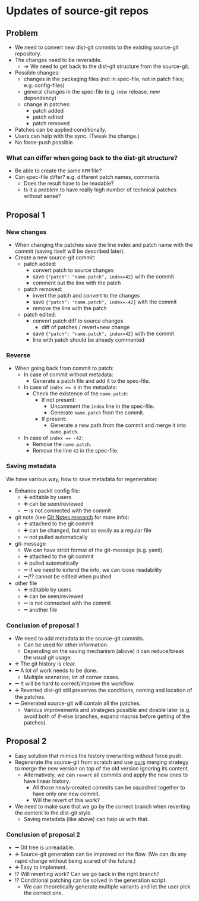 # Updates of source-git repos


## Problem

- We need to convert new dist-git commits to the existing source-git repository.
- The changes need to be reversible.
  - => We need to get back to the dist-git structure from the source-git.
- Possible changes:
  - changes in the packaging files (not in spec-file, not in patch files; e.g. config-files)
  - general changes in the spec-file (e.g. new release, new dependency)
  - change in patches:
    - patch added
    - patch edited
    - patch removed
- Patches can be applied conditionally.
- Users can help with the sync. (Tweak the change.)
- No force-push possible.


### What can differ when going back to the dist-git structure?

- Be able to create the same `RPM` file?
- Can spec-file differ? e.g. different patch names, comments
  - Does the result have to be readable?
  - Is it a problem to have really high number of technical patches without sense?


## Proposal 1

### New changes

- When changing the patches save the line index and patch name with the commit
  (saving itself will be described later).
- Create a new source-git commit:
  - patch added:
    - convert patch to source changes
    - save `{"patch": "name.patch", index=42}` with the commit
    - comment out the line with the patch
  - patch removed:
    - invert the patch and convert to the changes
    - save `{"patch": "name.patch", index=-42}` with the commit
    - remove the line with the patch
  - patch edited:
    - convert patch diff to source changes
      - diff of patches / revert+new change
    - save `{"patch": "name.patch", index=42}` with the commit
    - line with patch should be already commented

### Reverse

- When going back from commit to patch:
  - In case of commit without metadata:
    - Generate a patch file and add it to the spec-file.
  - In case of `index >= 0` in the metadata:
    - Check the existence of the `name.patch`:
      - If not present:
        - Uncomment the `index` line in the spec-file.
        - Generate `name.patch` from the commit.
      - If present:
        - Generate a new path from the commit and merge it into `name.patch`.
  - In case of `index == -42`:
    - Remove the `name.patch`.
    - Remove the line `42` in the spec-file.


### Saving metadata

We have various way, how to save metadata for regeneration:

- Enhance packit config file:
  - ➕ editable by users
  - ➕ can be seen/reviewed
  - ➖ is not connected with the commit
- git note (see [Git Notes research](../git_notes) for more info):
  - ➕ attached to the git commit
  - ➕ can be changed, but not so easily as a regular file
  - ➖ not pulled automatically
- git-message
  - We can have strict format of the git-message (e.g. yaml).
  - ➕ attached to the git commit
  - ➕ pulled automatically
  - ➖ if we need to extend the info, we can loose readability
  - ➖/⁉ cannot be edited when pushed
- other file
  - ➕ editable by users
  - ➕ can be seen/reviewed
  - ➖ is not connected with the commit
  - ➖ another file

### Conclusion of proposal 1

- We need to add metadata to the source-git commits.
  - Can be used for other information.
  - Depending on the saving mechanism (above) it can reduce/break the usual git usage.
- ➕ The git history is clear.
- ➖ A lot of work needs to be done.
  - Multiple scenarios; lot of corner cases.
- ➖ It will be hard to correct/improve the workflow.
- ➕ Reverted dist-git still preserves the conditions, naming and location of the patches.
- ➖ Generated source-git will contain all the patches.
  - Various improvements and strategies possible and doable later
    (e.g. avoid both of if-else branches, expand macros before getting of the patches).


## Proposal 2

- Easy solution that mimics the history overwriting without force push.
- Regenerate the source-git from scratch and use
  [ours](https://git-scm.com/docs/merge-strategieshttps://git-scm.com/docs/merge-strategies)
  merging strategy to merge the new version on top of the old version ignoring its content.
  - Alternatively, we can `revert` all commits and apply the new ones to have linear history.
    - All those newly-created commits can be squashed together to have only one new commit.
    - Will the revert of this work?
- We need to make sure that we go by the correct branch when reverting the content to the dist-git style.
  - Saving metadata (like above) can help us with that.

### Conclusion of proposal 2

- ➖ Git tree is unreadable.
- ➕ Source-git generation can be improved on the flow.
  (We can do any rapid change without being scared of the future.)
- ➕ Easy to implement.
- ⁉ Will reverting work? Can we go back in the right branch?
- ⁉ Conditional patching can be solved in the generation script.
  - We can theoretically generate multiple variants and let the user pick the correct one.
